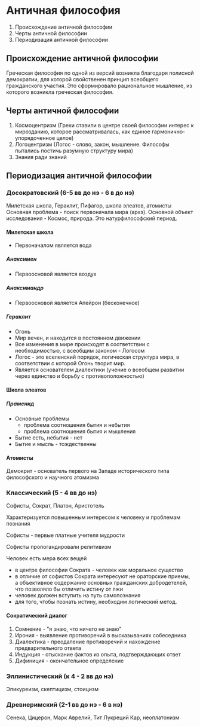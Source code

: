 # Античная философия

1. Происхождение античной философии
2. Черты античной философии
3. Периодизация античной философии

## Происхождение античной философии

Греческая философия по одной из версий возникла благодаря полисной демократии, для которой свойственен принцип всеобщего гражданского участия. Это сформировало рациональное мышление, из которого возникла греческая философия.

## Черты античной философии

1. Космоцентризм (Греки ставили в центре своей философии интерес к мирозданию, которое рассматривалась, как единое гармонично-упорядоченное целое)
2. Логоцентризм (Логоc - слово, закон, мышление. Философы пытались постичь разумную структуру мира)
3. Знания ради знаний

## Периодизация античной философии

### Досократовский (6-5 вв до нэ - 6 в до нэ)

Милетская школа, Гераклит, Пифагор, школа элеатов, атомисты
Основная проблема - поиск первоначала мира (архэ). Основной объект исследования - Космос, природа.
Это натурфилософский период.

#### Милетская школа

- Первоначалом является вода

##### Анаксимен

- Первоосновой является воздух

##### Анаксимандр

- Первоосновой является Апейрон (бесконечное)

##### Гераклит

- Огонь
- Мир вечен, и находится в постоянном движении
- Все изменения в мире происходят в соответствии с необходимостью, с всеобщим законом - Логосом
- Логос - это вселенский порядок, логическая структура мира, в соответствии с которой Огонь творит мир.
- Является основателем диалектики (учение о всеобщем развитии через единство и борьбу с противоположностью)

#### Школа элеатов

##### Праменид

- Основные проблемы
  - проблема соотношения бытия и небытия
  - проблема соотношения бытия и мышления
- Бытие есть, небытия - нет
- Бытие и мысль - тождественны

#### Атомисты

Демокрит - основатель первого на Западе исторического типа философского и научного атомизма

### Классический (5 - 4 вв до нэ)

Софисты, Сократ, Платон, Аристотель

Характеризуется повышенным интересом к человеку и проблемам познания

Софисты - первые платные учителя мудрости

Софисты пропогандировали релитивизм

Человек есть мера всех вещей

- в центре философии Сократа - человек как моральное существо
- в отличие от софистов Сократа интересуют не ораторские приемы, а объективное содержание основных гражданских добродетелей, что позволяло бы отличить истину от лжи
- человек должен вступить на путь самопознания
- для того, чтобы познать истину, необходим логический метод.

#### Сократический диалог

1. Сомнение - "я знаю, что ничего не знаю"
2. Ирония - выявление противоречий в высказываниях собеседника
3. Диалектика - преодаление противоречий и нахождение предварительного ответа
4. Индукция - отыскание фактов из опыта, подтверждающих ответ
5. Дифиниция - окончательное определение

### Эллинистический (к 4 - 2 вв до нэ)

Эпикуреизм, скептицизм, стоицизм

### Древнеримский (2-1 вв до нэ - 6 в нэ)

Сенека, Цицерон, Марк Аврелий, Тит Лукреций Кар, неоплатонизм

